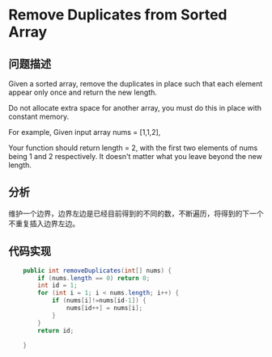 # Remove Duplicates from Sorted Array
## 问题描述
Given a sorted array, remove the duplicates in place such that each element appear only once and return the new length.

Do not allocate extra space for another array, you must do this in place with constant memory.

For example,
Given input array nums = [1,1,2],

Your function should return length = 2, with the first two elements of nums being 1 and 2 respectively. It doesn't matter what you leave beyond the new length.

## 分析
维护一个边界，边界左边是已经目前得到的不同的数，不断遍历，将得到的下一个不重复插入边界左边。
## 代码实现
```java
    public int removeDuplicates(int[] nums) {
        if (nums.length == 0) return 0;
        int id = 1;
        for (int i = 1; i < nums.length; i++) {
            if (nums[i]!=nums[id-1]) {
                nums[id++] = nums[i];
            }
        }
        return id;

    }
```
